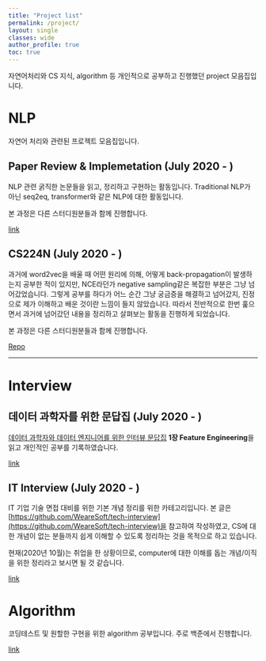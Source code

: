 ```yaml
---
title: "Project list"
permalink: /project/
layout: single
classes: wide
author_profile: true
toc: true
---
```


자연어처리와 CS 지식, algorithm 등 개인적으로 공부하고 진행했던 project 모음집입니다.


# NLP

자연어 처리와 관련된 프로젝트 모음집입니다.

## Paper Review & Implemetation (July 2020 - )

NLP 관련 굵직한 논문들을 읽고, 정리하고 구현하는 활동입니다. Traditional NLP가 아닌 seq2eq, transformer와 같은 NLP에 대한 활동입니다. 

본 과정은 다른 스터디원분들과 함께 진행합니다.

[link](/project/nlp/)

## CS224N (July 2020 - )

과거에 word2vec을 배울 때 어떤 원리에 의해, 어떻게 back-propagation이 발생하는지 공부한 적이 있지만, NCE라던가 negative sampling같은 복잡한 부분은 그냥 넘어갔었습니다. 그렇게 공부를 하다가 어느 순간 그냥 궁금증을 해결하고 넘어갔지, 진정으로 제가 이해하고 배운 것이란 느낌이 들지 않았습니다. 따라서 전반적으로 한번 훑으면서 과거에 넘어갔던 내용을 정리하고 살펴보는 활동을 진행하게 되었습니다.

본 과정은 다른 스터디원분들과 함께 진행합니다.

[Repo](https://github.com/InhyeokYoo/CS224N)

---

# Interview

## 데이터 과학자를 위한 문답집 (July 2020 - )

[데이터 과학자와 데이터 엔지니어를 위한 인터뷰 문답집](http://www.kyobobook.co.kr/product/detailViewKor.laf?ejkGb=KOR&mallGb=KOR&barcode=9791190665230&orderClick=LOA&Kc=) **1장 Feature Engineering**을 읽고 개인적인 공부를 기록하였습니다. 

[link](/project/DS-interview/)

## IT Interview (July 2020 - )

IT 기업 기술 면접 대비를 위한 기본 개념 정리를 위한 카테고리입니다. 본 글은 [https://github.com/WeareSoft/tech-interview](https://github.com/WeareSoft/tech-interview)을 참고하여 작성하였고, CS에 대한 개념이 없는 분들까지 쉽게 이해할 수 있도록 정리하는 것을 목적으로 하고 있습니다.

현재(2020년 10월)는 취업을 한 상황이므로, computer에 대한 이해를 돕는 개념/이직을 위한 정리라고 보시면 될 것 같습니다.

[link](/project/IT-interview/)

# Algorithm

코딩테스트 및 원할한 구현을 위한 algorithm 공부입니다.
주로 백준에서 진행합니다.

[link](/project/algorithm/)
